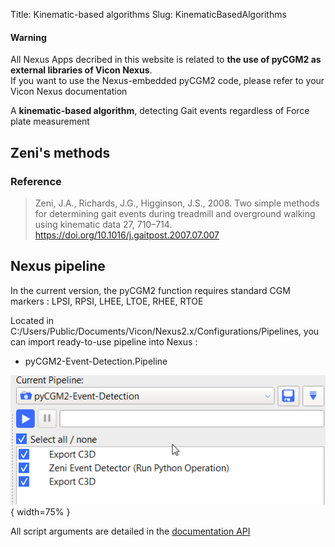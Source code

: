Title: Kinematic-based algorithms
Slug: KinematicBasedAlgorithms

<div class="alert alert-dismissible alert-warning">
  <h4 class="alert-heading">Warning</h4>
  <p class="mb-0">All Nexus Apps decribed in this website is related to <b>the use of pyCGM2 as external libraries of Vicon Nexus</b>.
  <br>
  If you want to use the Nexus-embedded pyCGM2 code, please refer to your Vicon Nexus documentation </p>
</div>


A **kinematic-based algorithm**, detecting Gait events regardless of Force plate measurement

## Zeni's methods

### Reference

> Zeni, J.A., Richards, J.G., Higginson, J.S., 2008.
Two simple methods for determining gait events during treadmill
and overground walking using kinematic data 27, 710–714.
https://doi.org/10.1016/j.gaitpost.2007.07.007

## Nexus pipeline

<div class="alert alert-dismissible alert-primary">
<p class="mb-0"> In the current version, the pyCGM2 function requires standard CGM markers :
LPSI, RPSI, LHEE, LTOE, RHEE, RTOE
</div>


Located in C:/Users/Public/Documents/Vicon/Nexus2.x/Configurations/Pipelines, you can import ready-to-use pipeline into Nexus :

  *  pyCGM2-Event-Detection.Pipeline

![zeni](/images/nexusApps/zeni.png){ width=75% }


<div class="alert alert-dismissible alert-info">
<p> All script arguments are detailed in the  <a href="/documentation//html//nexusOperations.html#event-detector">documentation API</a> </p>
</div>
